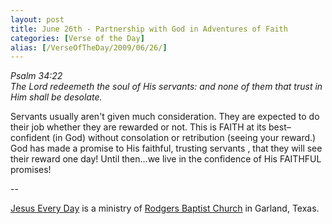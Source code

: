 ```yaml
---
layout: post
title: June 26th - Partnership with God in Adventures of Faith
categories: [Verse of the Day]
alias: [/VerseOfTheDay/2009/06/26/]
---
```


_Psalm 34:22  
The Lord redeemeth the soul of His servants: and none of them that
trust in Him shall be desolate._

Servants usually aren't given much consideration. They are expected
to do their job whether they are rewarded or not. This is FAITH at its
best&ndash; confident (in God) without consolation or retribution
(seeing your reward.) God has made a promise to His faithful,
trusting servants , that they will see their reward one day! Until
then...we live in the confidence of His FAITHFUL promises!

 --

<a href=http://jesuseveryday.net>Jesus Every Day</a> is a ministry of <a href=http://rodgersbaptist.net>Rodgers Baptist Church</a> in Garland, Texas.

